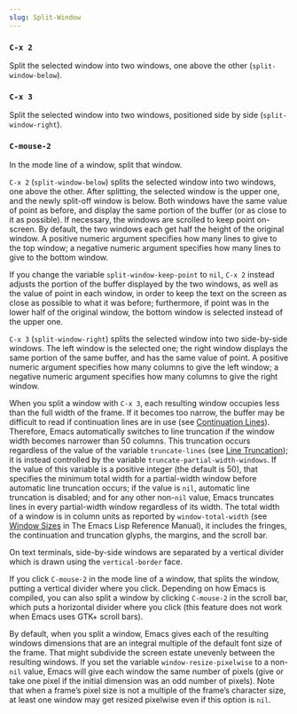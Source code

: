 ```yaml
---
slug: Split-Window
---
```


### `C-x 2`

Split the selected window into two windows, one above the other (`split-window-below`).

### `C-x 3`

Split the selected window into two windows, positioned side by side (`split-window-right`).

### `C-mouse-2`

In the mode line of a window, split that window.

`C-x 2` (`split-window-below`) splits the selected window into two windows, one above the other. After splitting, the selected window is the upper one, and the newly split-off window is below. Both windows have the same value of point as before, and display the same portion of the buffer (or as close to it as possible). If necessary, the windows are scrolled to keep point on-screen. By default, the two windows each get half the height of the original window. A positive numeric argument specifies how many lines to give to the top window; a negative numeric argument specifies how many lines to give to the bottom window.

If you change the variable `split-window-keep-point` to `nil`, `C-x 2` instead adjusts the portion of the buffer displayed by the two windows, as well as the value of point in each window, in order to keep the text on the screen as close as possible to what it was before; furthermore, if point was in the lower half of the original window, the bottom window is selected instead of the upper one.

`C-x 3` (`split-window-right`) splits the selected window into two side-by-side windows. The left window is the selected one; the right window displays the same portion of the same buffer, and has the same value of point. A positive numeric argument specifies how many columns to give the left window; a negative numeric argument specifies how many columns to give the right window.

When you split a window with `C-x 3`, each resulting window occupies less than the full width of the frame. If it becomes too narrow, the buffer may be difficult to read if continuation lines are in use (see [Continuation Lines](Continuation-Lines)). Therefore, Emacs automatically switches to line truncation if the window width becomes narrower than 50 columns. This truncation occurs regardless of the value of the variable `truncate-lines` (see [Line Truncation](Line-Truncation)); it is instead controlled by the variable `truncate-partial-width-windows`. If the value of this variable is a positive integer (the default is 50), that specifies the minimum total width for a partial-width window before automatic line truncation occurs; if the value is `nil`, automatic line truncation is disabled; and for any other non-`nil` value, Emacs truncates lines in every partial-width window regardless of its width. The total width of a window is in column units as reported by `window-total-width` (see [Window Sizes](https://www.gnu.org/software/emacs/manual/html_mono/elisp.html#Window-Sizes) in The Emacs Lisp Reference Manual), it includes the fringes, the continuation and truncation glyphs, the margins, and the scroll bar.

On text terminals, side-by-side windows are separated by a vertical divider which is drawn using the `vertical-border` face.

If you click `C-mouse-2` in the mode line of a window, that splits the window, putting a vertical divider where you click. Depending on how Emacs is compiled, you can also split a window by clicking `C-mouse-2` in the scroll bar, which puts a horizontal divider where you click (this feature does not work when Emacs uses GTK+ scroll bars).

By default, when you split a window, Emacs gives each of the resulting windows dimensions that are an integral multiple of the default font size of the frame. That might subdivide the screen estate unevenly between the resulting windows. If you set the variable `window-resize-pixelwise` to a non-`nil` value, Emacs will give each window the same number of pixels (give or take one pixel if the initial dimension was an odd number of pixels). Note that when a frame’s pixel size is not a multiple of the frame’s character size, at least one window may get resized pixelwise even if this option is `nil`.
